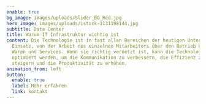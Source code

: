 ```yaml
---
enable: true
bg_image: images/uploads/Slider_BG_Red.jpg
hero_image: images/uploads/istock-1131198144.jpg
subtitle: Data Center
title: Warum IT Infrastruktur wichtig ist
content: Die Technologie ist in fast allen Bereichen der heutigen Unternehmen im
  Einsatz, von der Arbeit des einzelnen Mitarbeiters über den Betrieb bis hin zu
  Waren und Services. Wenn sie richtig vernetzt ist, kann die Technologie
  optimiert werden, um die Kommunikation zu verbessern, die Effizienz zu
  steigern und die Produktivität zu erhöhen.
animation_from: left
button:
  enable: true
  label: Mehr erfahren
  link: kontakt
---
```

